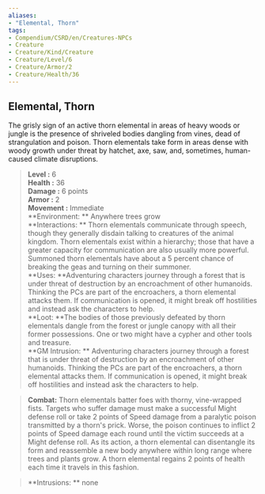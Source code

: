 ```yaml
---
aliases:
- "Elemental, Thorn"
tags:
- Compendium/CSRD/en/Creatures-NPCs
- Creature
- Creature/Kind/Creature
- Creature/Level/6
- Creature/Armor/2
- Creature/Health/36
---
```


  
## Elemental, Thorn  
The grisly sign of an active thorn elemental in areas of heavy woods or jungle is the presence of shriveled bodies dangling from vines, dead of strangulation and poison. Thorn elementals take form in areas dense with woody growth under threat by hatchet, axe, saw, and, sometimes, human-caused climate disruptions.  

  
> **Level :** 6  
> **Health :** 36  
> **Damage :** 6 points  
> **Armor :** 2  
> **Movement :** Immediate  
> **Environment: ** Anywhere trees grow  
> **Interactions: ** Thorn elementals communicate through speech, though they generally disdain talking to creatures of the animal kingdom. Thorn elementals exist within a hierarchy; those that have a greater capacity for communication are also usually more powerful. Summoned thorn elementals have about a 5 percent chance of breaking the geas and turning on their summoner.  
> **Uses: **Adventuring characters journey through a forest that is under threat of destruction by an encroachment of other humanoids. Thinking the PCs are part of the encroachers, a thorn elemental attacks them. If communication is opened, it might break off hostilities and instead ask the characters to help.  
> **Loot: **The bodies of those previously defeated by thorn elementals dangle from the forest or jungle canopy with all their former possessions. One or two might have a cypher and other tools and treasure.  
> **GM Intrusion: ** Adventuring characters journey through a forest that is under threat of destruction by an encroachment of other humanoids. Thinking the PCs are part of the encroachers, a thorn elemental attacks them. If communication is opened, it might break off hostilities and instead ask the characters to help.  

> **Combat:** 
> Thorn elementals batter foes with thorny, vine-wrapped fists. Targets who suffer damage must make a successful Might defense roll or take 2 points of Speed damage from a paralytic poison transmitted by a thorn's prick. Worse, the poison continues to inflict 2 points of Speed damage each round until the victim succeeds at a Might defense roll. 
As its action, a thorn elemental can disentangle its form and reassemble a new body anywhere within long range where trees and plants grow. A thorn elemental regains 2 points of health each time it travels in this fashion.  
  

> **Intrusions: ** 
> none  
